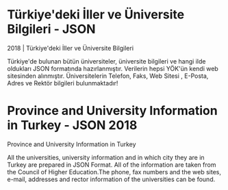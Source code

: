 # Türkiye'deki İller ve Üniversite Bilgileri - JSON
2018 | Türkiye'deki İller ve Üniversite Bilgileri

Türkiye'de bulunan bütün üniversiteler, üniversite bilgileri ve hangi ilde oldukları JSON formatında hazırlanmıştır.
Verilerin hepsi YÖK'ün kendi web sitesinden alınmıştır. Üniversitelerin Telefon, Faks, Web Sitesi , E-Posta, Adres ve Rektör bilgileri bulunmaktadır!  


# Province and University Information in Turkey - JSON 2018 
Province and University Information in Turkey

All the universities, university information and in which city they are in Turkey are prepared in JSON Format. All of the information are taken from the Council of Higher Education.The phone, fax numbers and the web sites, e-mail, addresses and rector information of the universities can be found.

